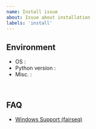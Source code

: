 ```yaml
---
name: Install issue
about: Issue about installation
labels: 'install'
---
```


## Environment

- OS :
- Python version :
- Misc. :

<br>

## FAQ

- [Windows Support (fairseq)](https://github.com/kakaobrain/pororo/issues/15#issuecomment-772417976)
